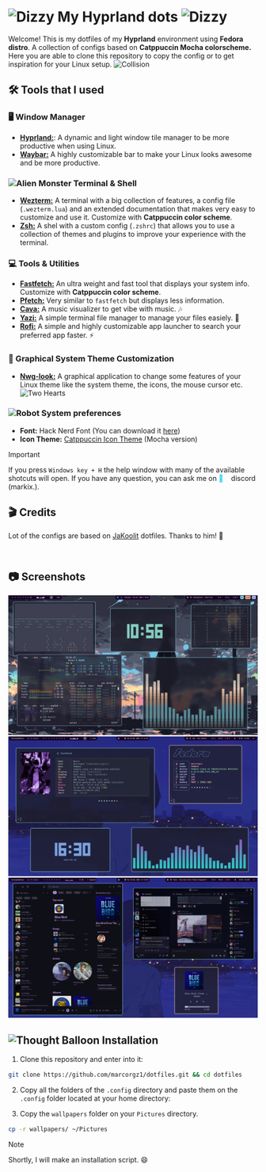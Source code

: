 # <img src="https://raw.githubusercontent.com/Tarikul-Islam-Anik/Animated-Fluent-Emojis/master/Emojis/Smilies/Dizzy.png" alt="Dizzy" width="25" height="25" /> My Hyprland dots <img src="https://raw.githubusercontent.com/Tarikul-Islam-Anik/Animated-Fluent-Emojis/master/Emojis/Smilies/Dizzy.png" alt="Dizzy" width="25" height="25" />

Welcome! This is my dotfiles of my **Hyprland** environment using **Fedora distro**. A collection of configs based on **Catppuccin Mocha colorscheme.**
Here you are able to clone this repository to copy the config or to get inspiration for your Linux setup. <img src="https://raw.githubusercontent.com/Tarikul-Islam-Anik/Animated-Fluent-Emojis/master/Emojis/Smilies/Collision.png" alt="Collision" width="20" height="20" />

## 🛠️ Tools that I used

### 🖥️ Window Manager

- [**Hyprland:**](https://github.com/hyprwm/Hyprland): A dynamic and light window tile manager to be more productive when using Linux.
- [**Waybar:**](https://github.com/Alexays/Waybar) A highly customizable bar to make your Linux looks awesome and be more productive.

### <img src="https://raw.githubusercontent.com/Tarikul-Islam-Anik/Animated-Fluent-Emojis/master/Emojis/Smilies/Alien%20Monster.png" alt="Alien Monster" width="25" height="25" /> Terminal & Shell

- [**Wezterm:**](https://github.com/wezterm/wezterm) A terminal with a big collection of features, a config file (`.wezterm.lua`) and an extended documentation that makes very easy to customize and use it. Customize with **Catppuccin color scheme**.
- [**Zsh:**](https://github.com/ohmyzsh/ohmyzsh) A shel with a custom config (`.zshrc`) that allows you to use a collection of themes and plugins to improve your experience with the terminal.

### 💻 Tools & Utilities

- [**Fastfetch:**](https://github.com/fastfetch-cli/fastfetch) An ultra weight and fast tool that displays your system info. Customize with **Catppuccin color scheme**.
- [**Pfetch:**](https://github.com/dylanaraps/pfetch) Very similar to `fastfetch` but displays less information.
- [**Cava:**](https://github.com/karlstav/cava)  A music visualizer to get vibe with music. 🎶
- [**Yazi:**](https://github.com/sxyazi/yazi) A simple terminal file manager to manage your files easiely. 📒
- [**Rofi:**](https://github.com/davatorium/rofi) A simple and highly customizable app launcher to search your preferred app faster. ⚡

### 🎨 Graphical System Theme Customization

- [**Nwg-look:**](https://github.com/nwg-piotr/nwg-look) A graphical application to change some features of your Linux theme like the system theme, the icons, the mouse cursor etc. <img src="https://raw.githubusercontent.com/Tarikul-Islam-Anik/Animated-Fluent-Emojis/master/Emojis/Smilies/Two%20Hearts.png" alt="Two Hearts" width="25" height="25" />

### <img src="https://raw.githubusercontent.com/Tarikul-Islam-Anik/Animated-Fluent-Emojis/master/Emojis/Smilies/Robot.png" alt="Robot" width="25" height="25" /> System preferences

- **Font:** Hack Nerd Font (You can download it [here](https://www.nerdfonts.com/font-downloads))
- **Icon Theme:** [Catppuccin Icon Theme](https://www.gnome-look.org/p/1715570) (Mocha version)

>[!IMPORTANT]
> If you press `Windows key + H` the help window with many of the available shotcuts will open.
> If you have any question, you can ask me on <span style="color:  #00c1ff; margin-right: 12px;"> </span> discord (markix.).

## 🎬 Credits
Lot of the configs are based on [JaKoolit](https://github.com/JaKooLit) dotfiles. Thanks to him! 💜

<br />

## 📷 Screenshots

![Hyprland dots screenshot](screenshots/image.jpg)
![Hyprland dots screenshot 2](screenshots/image2.jpg)
![Hyprland dots screenshot 3](screenshots/image3.jpg)

## <img src="https://raw.githubusercontent.com/Tarikul-Islam-Anik/Animated-Fluent-Emojis/master/Emojis/Smilies/Thought%20Balloon.png" alt="Thought Balloon" width="25" height="25" /> Installation

1. Clone this repository and enter into it:

```sh
git clone https://github.com/marcorgz1/dotfiles.git && cd dotfiles
```

2. Copy all the folders of the `.config` directory and paste them on the `.config` folder located at your home directory:

3. Copy the `wallpapers` folder on your `Pictures` directory.

```sh
cp -r wallpapers/ ~/Pictures
```

> [!NOTE]
> Shortly, I will make an installation script. 😄

